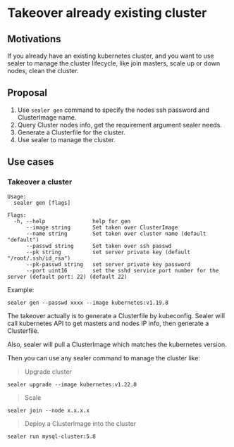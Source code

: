 # Takeover already existing cluster

## Motivations

If you already have an existing kubernetes cluster, and you want to use sealer to manage the cluster lifecycle, like
join masters, scale up or down nodes, clean the cluster.

## Proposal

1. Use `sealer gen` command to specify the nodes ssh password and ClusterImage name.
2. Query Cluster nodes info, get the requirement argument sealer needs.
3. Generate a Clusterfile for the cluster.
4. Use sealer to manage the cluster.

## Use cases

### Takeover a cluster

```shell
Usage:
  sealer gen [flags]

Flags:
  -h, --help               help for gen
      --image string       Set taken over ClusterImage
      --name string        Set taken over cluster name (default "default")
      --passwd string      Set taken over ssh passwd
      --pk string          set server private key (default "/root/.ssh/id_rsa")
      --pk-passwd string   set server private key password
      --port uint16        set the sshd service port number for the server (default port: 22) (default 22)
```

Example:

```shell script
sealer gen --passwd xxxx --image kubernetes:v1.19.8
```

The takeover actually is to generate a Clusterfile by kubeconfig. Sealer will call kubernetes API to get masters and
nodes IP info, then generate a Clusterfile.

Also, sealer will pull a ClusterImage which matches the kubernetes version.

Then you can use any sealer command to manage the cluster like:

> Upgrade cluster

```shell script
sealer upgrade --image kubernetes:v1.22.0
```

> Scale

```shell script
sealer join --node x.x.x.x
```

> Deploy a ClusterImage into the cluster

```shell script
sealer run mysql-cluster:5.8
```